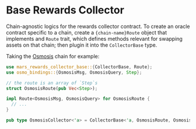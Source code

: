 # Base Rewards Collector

Chain-agnostic logics for the rewards collector contract. To create an oracle contract specific to a chain, create a `{chain-name}Route` object that implements and `Route` trait, which defines methods relevant for swapping assets on that chain; then plugin it into the `CollectorBase` type.

Taking the [Osmosis](https://github.com/osmosis-labs/osmosis) chain for example:

```rust
use mars_rewards_collector_base::{CollectorBase, Route};
use osmo_bindings::{OsmosisMsg, OsmosisQuery, Step};

// the route is an array of `Step`s
struct OsmosisRoute(pub Vec<Step>);

impl Route<OsmosisMsg, OsmosisQuery> for OsmosisRoute {
  // ...
}

pub type OsmosisCollector<'a> = CollectorBase<'a, OsmosisRoute, OsmosisMsg, OsmosisQuery>;
```